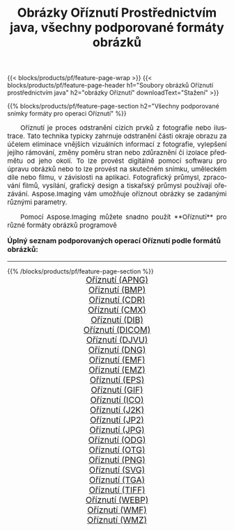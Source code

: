 ﻿---
title: Obrázky Oříznutí Prostřednictvím java, všechny podporované formáty obrázků 
weight: 3920
url: /cs/java/crop/ 
lang: cs
langdirlevel: 2
locales: zh-hans,ja,it,ru,de,es,fr,nl,id,lt,pl,pt,vi,tr,ko,zh-hant,ar,hi,th,sv,cs,uk,he
description: Pomocí Aspose.Imaging můžete snadno Oříznutí obrázky přes java
---

{{< blocks/products/pf/feature-page-wrap >}}
{{< blocks/products/pf/feature-page-header h1="Soubory obrázků Oříznutí prostřednictvím java" h2="obrázky Oříznutí" downloadText="Stažení" >}}


{{% blocks/products/pf/feature-page-section  h2="Všechny podporované snímky formáty pro operaci Oříznutí" %}}
<p align="justify" style="text-indent:2em;font-size:15px;">
Oříznutí je proces odstranění cizích prvků z fotografie nebo ilustrace. Tato technika typicky zahrnuje odstranění části okraje obrazu za účelem eliminace vnějších vizuálních informací z fotografie, vylepšení jejího rámování, změny poměru stran nebo zdůraznění či izolace předmětu od jeho okolí. To lze provést digitálně pomocí softwaru pro úpravu obrázků nebo to lze provést na skutečném snímku, uměleckém díle nebo filmu, v závislosti na aplikaci. Fotografický průmysl, zpracování filmů, vysílání, grafický design a tiskařský průmysl používají ořezávání. Aspose.Imaging vám umožňuje oříznout obrázky se zadanými různými parametry.
</p>
<p align="justify" style="text-indent:2em;font-size:15px;">
Pomocí Aspose.Imaging můžete snadno použít **Oříznutí** pro různé formáty obrázků programově
</p>
<h3 style="margin-top:16px;">
Úplný seznam podporovaných operací Oříznutí podle formátů obrázků:
</h3>
<hr/>
{{% /blocks/products/pf/feature-page-section %}}
<div class="container-fluid productfamilypage bg-gray">
    <div class="convertypes bg-gray agp-content section">
        <div class="container">
		<div class="row other-converters" style="gap: 10px;font-size: 19px;text-align:center;">
		    <div class='col-md-3 other-converter remove-lp remove-rp'><a href="/imaging/cs/java/crop/apng/" style="padding:15px;">Oříznutí (APNG)</a></div><div class='col-md-3 other-converter remove-lp remove-rp'><a href="/imaging/cs/java/crop/bmp/" style="padding:15px;">Oříznutí (BMP)</a></div><div class='col-md-3 other-converter remove-lp remove-rp'><a href="/imaging/cs/java/crop/cdr/" style="padding:15px;">Oříznutí (CDR)</a></div><div class='col-md-3 other-converter remove-lp remove-rp'><a href="/imaging/cs/java/crop/cmx/" style="padding:15px;">Oříznutí (CMX)</a></div><div class='col-md-3 other-converter remove-lp remove-rp'><a href="/imaging/cs/java/crop/dib/" style="padding:15px;">Oříznutí (DIB)</a></div><div class='col-md-3 other-converter remove-lp remove-rp'><a href="/imaging/cs/java/crop/dicom/" style="padding:15px;">Oříznutí (DICOM)</a></div><div class='col-md-3 other-converter remove-lp remove-rp'><a href="/imaging/cs/java/crop/djvu/" style="padding:15px;">Oříznutí (DJVU)</a></div><div class='col-md-3 other-converter remove-lp remove-rp'><a href="/imaging/cs/java/crop/dng/" style="padding:15px;">Oříznutí (DNG)</a></div><div class='col-md-3 other-converter remove-lp remove-rp'><a href="/imaging/cs/java/crop/emf/" style="padding:15px;">Oříznutí (EMF)</a></div><div class='col-md-3 other-converter remove-lp remove-rp'><a href="/imaging/cs/java/crop/emz/" style="padding:15px;">Oříznutí (EMZ)</a></div><div class='col-md-3 other-converter remove-lp remove-rp'><a href="/imaging/cs/java/crop/eps/" style="padding:15px;">Oříznutí (EPS)</a></div><div class='col-md-3 other-converter remove-lp remove-rp'><a href="/imaging/cs/java/crop/gif/" style="padding:15px;">Oříznutí (GIF)</a></div><div class='col-md-3 other-converter remove-lp remove-rp'><a href="/imaging/cs/java/crop/ico/" style="padding:15px;">Oříznutí (ICO)</a></div><div class='col-md-3 other-converter remove-lp remove-rp'><a href="/imaging/cs/java/crop/j2k/" style="padding:15px;">Oříznutí (J2K)</a></div><div class='col-md-3 other-converter remove-lp remove-rp'><a href="/imaging/cs/java/crop/jp2/" style="padding:15px;">Oříznutí (JP2)</a></div><div class='col-md-3 other-converter remove-lp remove-rp'><a href="/imaging/cs/java/crop/jpg/" style="padding:15px;">Oříznutí (JPG)</a></div><div class='col-md-3 other-converter remove-lp remove-rp'><a href="/imaging/cs/java/crop/odg/" style="padding:15px;">Oříznutí (ODG)</a></div><div class='col-md-3 other-converter remove-lp remove-rp'><a href="/imaging/cs/java/crop/otg/" style="padding:15px;">Oříznutí (OTG)</a></div><div class='col-md-3 other-converter remove-lp remove-rp'><a href="/imaging/cs/java/crop/png/" style="padding:15px;">Oříznutí (PNG)</a></div><div class='col-md-3 other-converter remove-lp remove-rp'><a href="/imaging/cs/java/crop/svg/" style="padding:15px;">Oříznutí (SVG)</a></div><div class='col-md-3 other-converter remove-lp remove-rp'><a href="/imaging/cs/java/crop/tga/" style="padding:15px;">Oříznutí (TGA)</a></div><div class='col-md-3 other-converter remove-lp remove-rp'><a href="/imaging/cs/java/crop/tiff/" style="padding:15px;">Oříznutí (TIFF)</a></div><div class='col-md-3 other-converter remove-lp remove-rp'><a href="/imaging/cs/java/crop/webp/" style="padding:15px;">Oříznutí (WEBP)</a></div><div class='col-md-3 other-converter remove-lp remove-rp'><a href="/imaging/cs/java/crop/wmf/" style="padding:15px;">Oříznutí (WMF)</a></div><div class='col-md-3 other-converter remove-lp remove-rp'><a href="/imaging/cs/java/crop/wmz/" style="padding:15px;">Oříznutí (WMZ)</a></div>
                </div>
        </div>
    </div>
</div>
<br/>

